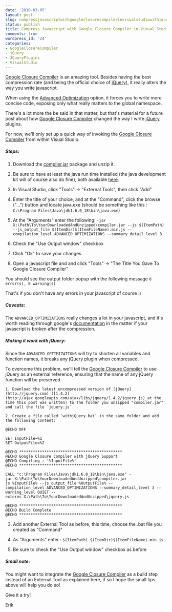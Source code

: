 ```yaml
---
date: '2010-03-05'
layout: post
slug: compressjavascriptwithgoogleclosurecompilerinvisualstudiowithjquerysupport
status: publish
title: Compress Javascript with Google Closure Compiler in Visual Studio (with jQuery support)
comments: true
wordpress_id: '24'
categories:
- GoogleClosureCompiler
- jQuery
- JQueryPlugins
- VisualStudio
---
```


[Google Closure Compiler](http://code.google.com/closure/compiler/docs/overview.html) is an amazing tool.
Besides having the best compression rate (and being the official choice of [jQuery](http://jquery.com)), it really alters the way you write javascript.

When using the [Advanced Optimization](http://code.google.com/closure/compiler/docs/api-tutorial3.html) option, it forces you to write more concise code, exposing only what really matters to the global namespace.

There's a lot more the be said in that matter, but that's material for a future post about how [Google Closure Compiler](http://code.google.com/closure/compiler/docs/overview.html) changed the way I write [jQuery](http://jquery.com) plugins.

For now, we'll only set up a quick way of invoking the [Google Closure Compiler](http://code.google.com/closure/compiler/docs/overview.html) from within Visual Studio.

##### Steps:

  1. Download the [compiler.jar](http://closure-compiler.googlecode.com/files/compiler-latest.zip) package and unzip it.

  2. Be sure to have at least the java run time installed (the java development kit will of course also do fine), both available [here](http://java.sun.com/javase/downloads/index.jsp).

  3. In Visual Studio, click "Tools" -> "External Tools", then click "Add"
  
  4. Enter the title of your choice, and at the "Command", click the browse ("…") button and locate java.exe (should be something like this : `C:\Program Files\Java\jdk1.6.0_18\bin\java.exe`)
  
  5. At the "Arguments" enter the following:  `-jar X:\Path\To\YourDownloadedAndUnzipped\compiler.jar --js $(ItemPath) --js_output_file $(ItemDir)$(ItemFileName).min.js --compilation_level ADVANCED_OPTIMIZATIONS --summary_detail_level 3`

  6. Check the "Use Output window" checkbox
  
  7. Click "Ok" to save your changes

  8. Open a javascript file and and click "Tools" -> "The Title You Gave To Google Closure Compiler"


You should see the output folder popup with the following
message `0 error(s), 0 warning(s)`

That's if you don't have any errors in your javascript of course :)

##### Caveats:

The `ADVANCED_OPTIMIZATIONS` really changes a lot in your javascript, and it's worth reading through google's [documentation](http://code.google.com/closure/compiler/docs/api-tutorial3.html) in the matter if your javascript
is broken after the compression.

##### Making it work with jQuery:

Since the `ADVANCED_OPTIMIZATIONS` will try to shorten all variables and function names, it breaks any jQuery plugin when compressed.

To overcome this problem, we'll tell the [Google Closure Compiler](http://code.google.com/closure/compiler/docs/overview.html) to use jQuery as an external reference, ensuring that the name of any jQuery function will be preserved.


    1. Download the latest uncompressed version of [jQuery](http://jquery.com) ([1.4.2](http://ajax.googleapis.com/ajax/libs/jquery/1.4.2/jquery.js) at the time this post was written) to the folder you unzipped "compiler.jar" and call the file `jquery.js`
  
    2. Create a file called `withjQuery.bat` in the same folder and add the following content:   
 
```batch
@ECHO OFF  
  
SET InputFile=%1  
SET OutputFile=%2  
  
@ECHO *********************************************  
@ECHO Google Closure Compiler with jQuery Support   
@ECHO Compiling : '%InputFile%'  
@ECHO *********************************************  
  
CALL "c:\Program Files\Java\jdk1.6.0_18\bin\java.exe" -jar X:\Path\To\YourDownloadedAndUnzipped\compiler.jar --js %InputFile% --js_output_file %OutputFile% --compilation_level ADVANCED_OPTIMIZATIONS --summary_detail_level 3 --warning_level QUIET --externs X:\Path\To\YourDownloadedAndUnzipped\jquery.js  
  
@ECHO *********************************************  
@ECHO Build Complete  
@ECHO *********************************************  
```
  
  3. Add another External Tool as before, this time, choose the .bat
file you created as "Command"

  
  4. As "Arguments" enter :  `$(ItemPath) $(ItemDir)$(ItemFileName).min.js`

  
  5. Be sure to check the "Use Output window" checkbox as before

##### Small note:

You might want to integrate the [Google Closure Compiler](http://code.google.com/closure/compiler/docs/overview.html) as a build step instead of an External Tool as explained here, if so I hope the small tips above will help you do so!  

Give it a try!

Erik
